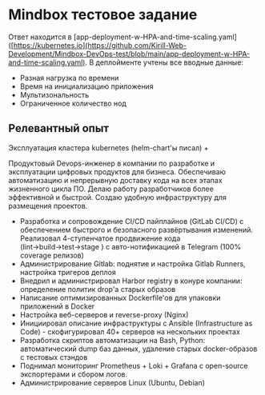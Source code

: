 # Mindbox тестовое задание
Ответ находится в [app-deployment-w-HPA-and-time-scaling.yaml]([https://kubernetes.io](https://github.com/Kirill-Web-Development/Mindbox-DevOps-test/blob/main/app-deployment-w-HPA-and-time-scaling.yaml). В деплойменте учтены все вводные данные:
- Разная нагрузка по времени
- Время на инициализацию приложения
- Мультизональность
- Ограниченное количество нод

## Релевантный опыт
Эксплуатация кластера kubernetes (helm-chart'ы писал) +

Продуктовый Devops-инженер в компании по разработке и эксплуатации цифровых продуктов для бизнеса. Обеспечиваю автоматизацию и непрерывную  доставку кода на всех этапах жизненного цикла ПО. Делаю работу разработчиков более эффективной и быстрой. Создаю удобную инфраструктуру для размещения проектов.

- Разработка и сопровождение CI/CD пайплайнов (GitLab CI/CD) с обеспечением быстрого и безопасного развёртывания изменений. Реализовал 4-ступенчатое продвижение кода (lint→build→test→stage ) с авто-нотификацией в Telegram (100% coverage релизов)
- Администрирование Gitlab: поднятие и настройка Gitlab Runners, настройка тригеров деплоя
- Внедрил и администрировал Harbor registry в конуре компании: определение политик drop'а старых образов
- Написание оптимизированных Dockerfile'ов для упаковки приложений в Docker
- Настройка веб-серверов и reverse-proxy (Nginx)
- Инициировал описание инфраструктуры с Ansible (Infrastructure as Code) - скофигурировал 40+ серверов на нескольких проектах
- Разработка скриптов автоматизации на Bash, Python: автоматический dump баз данных, удаление старых docker-образов с тестовых стэндов
- Поднимал мониторинг Prometheus + Loki + Grafana c open-source экспортерами и сбором логов.
- Администрирование серверов Linux (Ubuntu, Debian)
